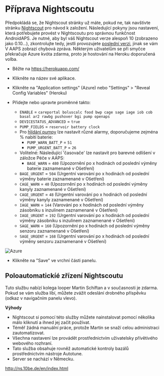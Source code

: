 # Příprava Nightscoutu

Předpokládá se, že Nightscout stránky už máte, pokud ne, tak navštivte stránku [Nightscout](http://www.nightscout.info/wiki/welcome/set-up-nightscout-using-heroku) pro návod k založení. Následující pokyny jsou nastavení, která potřebujete provést v Nightscoutu pro správnou funkčnost AndroidAPS. Je nutné, aby byl váš Nightscout verze alespoň 10 (zobrazeno jako 0.10...), zkontrolujte tedy, jestli provozujete [poslední verzi](http://www.nightscout.info/wiki/welcome/how-to-update-to-latest-cgm-remote-monitor-aka-cookie), jinak se vám V AAPS zobrazí chybová zpráva. Některým uživatelům se při smyčce překračuje Azure kvóta zdarma, proto je hostování na Heroku doporučená volba.

* Běžte na https://herokuapp.com/

* Klikněte na název své aplikace.

* Klikněte na "Application settings" (Azure) nebo "Settings" > "Reveal Config Variables" (Heroku)

* Přidejte nebo upravte proměnné takto:
  
  * `ENABLE` = `careportal boluscalc food bwp cage sage iage iob cob basal ar2 rawbg pushover bgi pump openaps`
  * `DEVICESTATUS_ADVANCED` = `true`
  * `PUMP_FIELDS` = `reservoir battery clock`
  * Pro [hlídání pumpy](https://github.com/nightscout/cgm-remote-monitor#pump-pump-monitoring) lze nastavit různé alarmy, doporučujeme zejména % nabití baterie: 
    * `PUMP_WARN_BATT_P` = `51`
    * `PUMP_URGENT_BATT_P` = `26` 
  * Volitelné: Následující 'časovače' lze nastavit pro barevné odlišení v záložce Péče v AAPS: 
    * `BAGE_WARN` = `480` (Upozornění po x hodinách od poslední výměny baterie zaznamenané v Ošetření)
  * `BAGE_URGENT` = `504` (Urgentní varování po x hodinách od poslední výměny baterie zaznamenané v Ošetření)
  * `CAGE_WARN` = `40` (Upozornění po x hodinách od poslední výměny kanyly zaznamenané v Ošetření)
  * `CAGE_URGENT` = `48` (Urgentní varování po x hodinách od poslední výměny kanyly zaznamenané v Ošetření)
  * `IAGE_WARN` = `144` (Varování po x hodinách od poslední výměny zásobníku s inzulinem zaznamenané v Ošetření)
  * `IAGE_URGENT` = `192` (Urgentní varování po x hodinách od poslední výměny zásobníku s inzulinem zaznamenané v Ošetření)
  * `SAGE_WARN` = `160` (Upozornění po x hodinách od poslední výměny senzoru zaznamenané v Ošetření)
  * `SAGE_URGENT` = `168` (Urgentní varování po x hodinách od poslední výměny senzoru zaznamenané v Ošetření)

![Azure](../../images/nightscout1.png)

* Klikněte na "Save" ve vrchní části panelu.

## Poloautomatickíé zřízení Nightscoutu

Tuto službu nabízí kolega looper Martin Schiftan a v současnosti je zdarma. Pokud se vám služba líbí, můžete zvážit odeslání drobného příspěvku (odkaz v navigačním panelu vlevo).

**Výhody**

* Nightscout si pomocí této služby můžete nainstalovat pomocí několika málo kliknutí a ihned jej začít používat. 
* Téměř žádná manuální práce, protože Martin se snaží celou administraci zautomatizovat.
* Všechna nastavení lze provádět prostřednictvím uživatelsky přívětivého webového rozhraní. 
* Tato služba obsahuje rovněž automatické kontroly bazálů prostřednictvím nástroje Autotune. 
* Server se nachází v Německu.

<http://ns.10be.de/en/index.html>